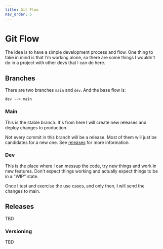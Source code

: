 ```yaml
---
title: Git Flow
nav_order: 5
---
```


# Git Flow

The idea is to have a simple development process and flow. One thing to take in mind is that I'm working alone, so there are some things I wouldn't do in a project with other devs that I can do here.

## Branches

There are two branches `main` and `dev`. And the base flow is:

```
dev --> main
```

### Main

This is the stable branch. It's from here I will create new releases and deploy changes to production.

Not every commit in this branch will be a release. Most of them will just be candidates for a new one. See [releases](#releases) for more information.

### Dev

This is the place where I can messup the code, try new things and work in new features.
Don't expect things working and actually expect things to be in a "WIP" state.

Once I test and exercise the use cases, and only then, I will send the changes to main.

## Releases

TBD

### Versioning

TBD
